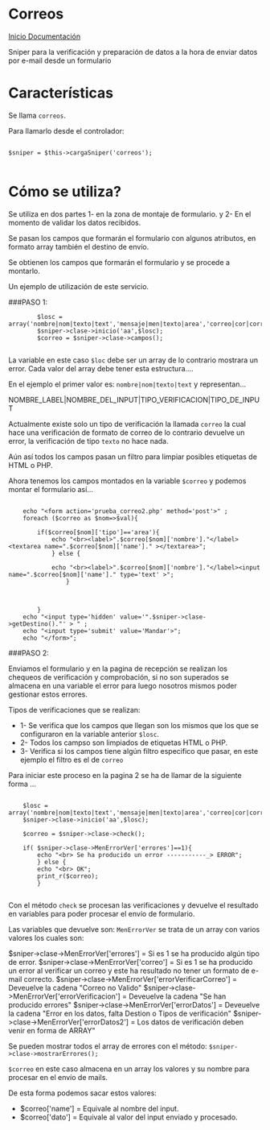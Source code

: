 Correos
========

[Inicio Documentación][1]

Sniper para la verificación y preparación de datos a la hora de enviar datos por e-mail desde un formulario

# Características

Se llama `correos`.

Para llamarlo desde el controlador:

```

$sniper = $this->cargaSniper('correos');


``` 

# Cómo se utiliza?

Se utiliza en dos partes 1- en la zona de montaje de formulario. y 2- En el momento de validar los datos recibidos.

Se pasan los campos que formarán el formulario con algunos atributos, en formato array también el destino de envío.

Se obtienen los campos que formarán el formulario y se procede a montarlo.

Un ejemplo de utilización de este servicio.

###PASO 1:

```
		$losc = array('nombre|nom|texto|text','mensaje|men|texto|area','correo|cor|correo|text');
		$sniper->clase->inicio('aa',$losc);
		$correo = $sniper->clase->campos();
		

```

La variable en este caso `$loc` debe ser un array de lo contrario mostrara un error. Cada valor del array debe tener esta estructura....

En el ejemplo el primer valor es: `nombre|nom|texto|text` y representan...

NOMBRE_LABEL|NOMBRE_DEL_INPUT|TIPO_VERIFICACION|TIPO_DE_INPUT

Actualmente existe solo un tipo de verificación la llamada `correo` la cual hace una verificación de formato de correo de lo contrario devuelve un error, la verificación de tipo `texto` no hace nada.

Aún así todos los campos pasan un filtro para limpiar posibles etiquetas de HTML o PHP.


Ahora tenemos los campos montados  en la variable `$correo` y podemos montar el formulario así...

```

	echo "<form action='prueba_correo2.php' method='post'>"	;
	foreach ($correo as $nom=>$val){
		
		if($correo[$nom]['tipo']=='area'){
			echo "<br><label>".$correo[$nom]['nombre']."</label><textarea name=".$correo[$nom]['name']." ></textarea>";
			} else {
				
			echo "<br><label>".$correo[$nom]['nombre']."</label><input name=".$correo[$nom]['name']." type='text' >";	
				}
		
		
		
		}
	echo "<input type='hidden' value='".$sniper->clase->getDestino()."' > "	;	
	echo "<input type='submit' value='Mandar'>";	
	echo "</form>";	

```


###PASO 2:

Enviamos el formulario y en la pagina de recepción se realizan los chequeos de verificación y comprobación, si no son superados se almacena en una variable el error para luego nosotros mismos poder gestionar estos errores.

Tipos de verificaciones que se realizan:

- 1- Se verifica que los campos que llegan son los mismos que los que se configuraron en la variable anterior `$losc`.
- 2- Todos los campso son limpiados de etiquetas HTML o PHP.
- 3- Verifica si los campos tiene algún filtro especifico que pasar, en este ejemplo el filtro es el de `correo`



Para iniciar este proceso en la pagina 2 se ha de llamar de la siguiente forma ...

```

	$losc = array('nombre|nom|texto|text','mensaje|men|texto|area','correo|cor|correo|text');
	$sniper->clase->inicio('aa',$losc);
		
	$correo = $sniper->clase->check();

	if( $sniper->clase->MenErrorVer['errores']==1){
		echo "<br> Se ha producido un error -----------_> ERROR";
		} else {
		echo "<br> OK";
		print_r($correo);
		}


```

Con el método `check` se procesan las verificaciones y devuelve el resultado en variables para poder procesar el envío de formulario.

Las variables que devuelve son: 
`MenErrorVer` se trata de un array con varios valores los cuales son:

$sniper->clase->MenErrorVer['errores'] = Si es 1 se ha producido algún tipo de error.
$sniper->clase->MenErrorVer['correo']  = Si es 1 se ha producido un error al  verificar un correo y este ha resultado no tener un formato de e-mail correcto.
$sniper->clase->MenErrorVer['errorVerificarCorreo'] = Deveuelve la cadena "Correo no Valido"
$sniper->clase->MenErrorVer['errorVerificacion'] = Deveuelve la cadena "Se han producido errores"
$sniper->clase->MenErrorVer['errorDatos'] = Deveuelve la cadena "Error en los datos, falta Destion o Tipos de verificación"
$sniper->clase->MenErrorVer['errorDatos2'] = Los datos de verificación deben venir en forma de ARRAY"

Se pueden mostrar todos el array de errores con el método: `$sniper->clase->mostrarErrores();`

`$correo` en este caso almacena en un array los valores y su nombre para procesar en el envío de mails.

De esta forma podemos sacar estos valores: 

- $correo['name'] = Equivale al nombre del input.
- $correo['dato'] = Equivale al valor del input enviado y procesado.
 


[1]: Inicio_Documentacion.md
